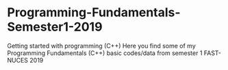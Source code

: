 # Programming-Fundamentals-Semester1-2019
Getting started with programming (C++)
Here you find some of my Programming Fundamentals (C++) basic codes/data from semester 1 FAST-NUCES 2019
